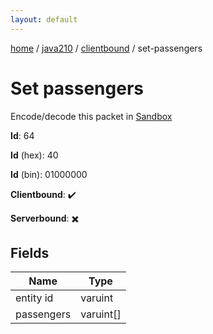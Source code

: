 ```yaml
---
layout: default
---
```


[home](/)  /  [java210](/protocol/java210)  /  [clientbound](/protocol/java210/clientbound)  /  set-passengers

# Set passengers

Encode/decode this packet in [Sandbox](../../../sandbox/java210#Clientbound.SetPassengers)

**Id**: 64

**Id** (hex): 40

**Id** (bin): 01000000

**Clientbound**: ✔️

**Serverbound**: ✖️

## Fields

Name | Type
---|---
entity id | varuint
passengers | varuint[]
